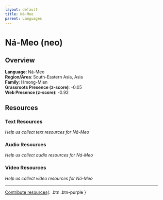 ```yaml
---
layout: default
title: Ná-Meo
parent: Languages
---
```


# Ná-Meo (neo)

## Overview

**Language**: Ná-Meo  
**Region/Area**: South-Eastern Asia, Asia  
**Family**: Hmong-Mien  
**Grassroots Presence (z-score)**: -0.05  
**Web Presence (z-score)**: -0.92  

## Resources

### Text Resources
*Help us collect text resources for Ná-Meo*

### Audio Resources
*Help us collect audio resources for Ná-Meo*

### Video Resources
*Help us collect video resources for Ná-Meo*

---

[Contribute resources](https://forms.office.com/e/1SfLJx3u1r){: .btn .btn-purple }
